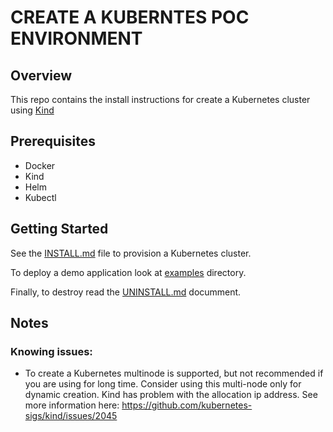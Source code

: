 # CREATE A KUBERNTES POC ENVIRONMENT

## Overview

This repo contains the install instructions for create a Kubernetes cluster using [Kind](https://kind.sigs.k8s.io/)

## Prerequisites

* Docker
* Kind
* Helm
* Kubectl 

## Getting Started

See the [INSTALL.md](INSTALL.md) file to provision a Kubernetes cluster.

To deploy a demo application look at [examples](examples) directory.

Finally, to destroy read the [UNINSTALL.md](UNINSTALL.md) documment.

## Notes

### Knowing issues:

* To create a Kubernetes multinode is supported, but not recommended if you are using for long time. Consider using this multi-node only for dynamic creation. Kind has problem with the allocation ip address. See more information here: https://github.com/kubernetes-sigs/kind/issues/2045
